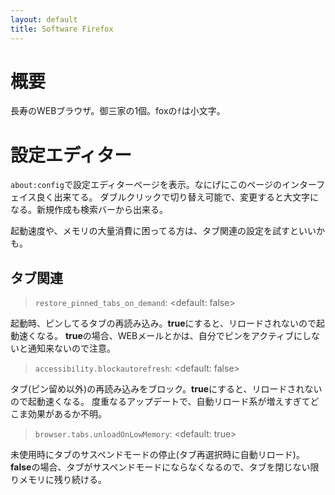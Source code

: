 ```yaml
---
layout: default
title: Software Firefox
---
```


# 概要

長寿のWEBブラウザ。御三家の1個。foxの`f`は小文字。

# 設定エディター

`about:config`で設定エディターページを表示。なにげにこのページのインターフェイス良く出来てる。
ダブルクリックで切り替え可能で、変更すると大文字になる。新規作成も検索バーから出来る。

起動速度や、メモリの大量消費に困ってる方は、タブ関連の設定を試すといいかも。

## タブ関連

> `restore_pinned_tabs_on_demand`: <default: false>

起動時、ピンしてるタブの再読み込み。**true**にすると、リロードされないので起動速くなる。
**true**の場合、WEBメールとかは、自分でピンをアクティブにしないと通知来ないので注意。

> `accessibility.blockautorefresh`: <default: false>

タブ(ピン留め以外)の再読み込みをブロック。**true**にすると、リロードされないので起動速くなる。
度重なるアップデートで、自動リロード系が増えすぎてどこま効果があるか不明。

> `browser.tabs.unloadOnLowMemory`: <default: true>

未使用時にタブのサスペンドモードの停止(タブ再選択時に自動リロード)。
**false**の場合、タブがサスペンドモードにならなくなるので、タブを閉じない限りメモリに残り続ける。
